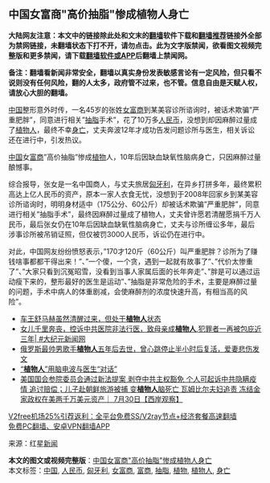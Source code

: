  <h2>中国女富商"高价抽脂"惨成植物人身亡</h2> <p class="notice"><b>大陆网友注意：本文中的链接除此处和文末的<a href="https://github.com/bannedbook/fanqiang" >翻墙</a>软件下载和<a href="https://github.com/killgcd/justmysocks/blob/master/README.md">翻墙推荐</a>链接外全部为禁网链接，未翻墙状态下打不开，请勿点击。此为文字版禁闻，欲看图文视频完整版和更多禁闻，请下载<a href="https://github.com/bannedbook/fanqiang">翻墙软件或APP</a>后翻墙上禁闻网。</p><p>备注：翻墙看新闻非常安全，翻墙以真实身份发表敏感言论有一定风险，但只看不说则没有任何风险，翻的人太多，政府管不过来，也不管。信息自由是天赋人权，请放心大胆的翻墙。</b></p>  <div class="entry"> <p><span class='wp_keywordlink_affiliate'><a href="https://www.bannedbook.org/" title="中国" target="_blank">中国</a></span>整形意外时传，一名45岁的张姓<a href="https://www.bannedbook.org/bnews/tag/%e5%a5%b3%e5%af%8c%e5%95%86/" class="st_tag internal_tag" rel="tag" title="标签 女富商 下的日志">女富商</a>到某美容诊所谘询时，被话术欺骗&#8221;严重肥胖&#8221;，同意进行相关&#8221;<a href="https://www.bannedbook.org/bnews/tag/%E6%8A%BD%E8%84%82/" class="st_tag internal_tag" rel="tag" title="标签 抽脂 下的日志">抽脂</a>手术&#8221;，花了10万多<a href="https://www.bannedbook.org/bnews/tag/%e4%ba%ba%e6%b0%91%e5%b8%81/" class="st_tag internal_tag" rel="tag" title="标签 人民币 下的日志">人民币</a>，没想到却因麻醉过量成了<a href="https://www.bannedbook.org/bnews/tag/%e6%a4%8d%e7%89%a9%e4%ba%ba/" class="st_tag internal_tag" rel="tag" title="标签 植物人 下的日志">植物人</a>，最终不幸<a href="https://www.bannedbook.org/bnews/tag/%E8%BA%AB%E4%BA%A1/" class="st_tag internal_tag" rel="tag" title="标签 身亡 下的日志">身亡</a>，丈夫奔波12年才成功告发问题诊所与医生，相关诉讼还在进行中，引发热议。</p> <p><a href="https://www.bannedbook.org/bnews/tag/%E4%B8%AD%E5%9B%BD/" class="st_tag internal_tag" rel="tag" title="标签 中国 下的日志">中国</a>女<a href="https://www.bannedbook.org/bnews/tag/%E5%AF%8C%E5%95%86/" class="st_tag internal_tag" rel="tag" title="标签 富商 下的日志">富商</a>&#8221;高价抽脂&#8221;惨成<a href="https://www.bannedbook.org/bnews/tag/%e6%a4%8d%e7%89%a9/" class="st_tag internal_tag" rel="tag" title="标签 植物 下的日志">植物</a>人，10年后因缺血缺氧性脑病身亡，只因麻醉过量酿憾事。</p>  <p>综合报导，张女是一名中国商人，与丈夫旅居<a href="https://www.bannedbook.org/bnews/tag/%E5%8C%88%E7%89%99%E5%88%A9/" class="st_tag internal_tag" rel="tag" title="标签 匈牙利 下的日志">匈牙利</a>，在异乡打拼多年，最终累积高达上亿人民币的资产，原本一家人衣食无忧，没想到于2008年回家乡到某美容诊所谘询时，明明身材适中（175公分、60公斤）却被话术欺骗&#8221;严重肥胖&#8221;，同意进行相关&#8221;抽脂手术&#8221;，最终因麻醉过量成了植物人，丈夫曾许愿若清醒愿捐千万人民币，最后张女仍在10年后因缺血缺氧性脑病身亡，丈夫与诊所缠讼多年，最后涉事诊所被吊销证照，但仅被罚3000人民币，诉讼仍在进行中。</p> <p>对此，中国网友纷纷愤怒表示，&#8221;170才120斤（60公斤）叫严重肥胖？诊所为了赚钱啥事都都干得出来！&#8221;、&#8221;一个傻，一个贪，遇到一起就有故事了&#8221;、&#8221;代价太惨重了&#8221;、&#8221;大家只看到沉冤昭雪，没看到当事人家属后面的长年奔走&#8221;、&#8221;胖是可以通过运动瘦下来的，整形最好的医生是运动&#8221;、&#8221;抽脂是非常危险的手术，主要是麻醉过量的问题，手术中病人的体重剧减，会使麻醉剂的浓度快速升高，有相当高的风险&#8221;。</p>  <ul class='op-related-articles' title='相关阅读'> <li><a href='https://www.bannedbook.org/bnews/baitai/20200921/1400222.html' target='_blank'>车王舒马赫虽然清醒过来，但处于<b>植物人</b>状态</a></li> <li><a href='https://www.bannedbook.org/bnews/bannedvideo/20200916/1397264.html' target='_blank'>女儿千里奔丧，控诉中共医院非法行医，致母亲成<b>植物人</b>,犯罪者一再被包庇近三年| #大纪元新闻网</a></li> <li><a href='https://www.bannedbook.org/bnews/yule/20200903/1390038.html' target='_blank'>俄罗斯最帅男歌手<b>植物人</b>五年后去世，曾心跳停止半小时后复活，爱妻悲伤发文</a></li> <li><a href='https://www.bannedbook.org/bnews/cnnews/20200901/1388965.html' target='_blank'>“<b>植物人</b>”用脑电波与医生“对话”</a></li> <li><a href='https://www.bannedbook.org/bnews/bannedvideo/20200731/1379129.html' target='_blank'>美国国会参院委员会通过新法提案 剥夺中共主权豁免 个人可起诉中共隐瞒疫情 追讨赔偿；儿子赴朝鲜旅游被捕 变<b>植物人</b>脑死亡 瓦姆比尔夫妇追责 冻结金家政权在美两千万美元资产｜ 7月30日【西岸观察】</a></li> </ul> <p class="texttj"> <a href="https://github.com/bannedbook/fanqiang/wiki/V2ray%E6%9C%BA%E5%9C%BA" target="_blank">V2free机场25%引荐返利：全平台免费SS/V2ray节点+经济套餐高速翻墙</a><br/> <a href="https://github.com/bannedbook/fanqiang/wiki/%E7%A6%81%E9%97%BB%E7%BD%91%E5%AE%89%E5%8D%93%E7%BF%BB%E5%A2%99%E6%96%B0%E9%97%BBAPP" target="_blank">免费PC翻墙、安卓VPN翻墙APP</a></p><p> 来源：红星<span class='wp_keywordlink_affiliate'><a href="https://www.bannedbook.org/" title="新闻">新闻</a></span> </p><a name='sharetosocial'></a>       <div><b>本文的图文或视频完整版</b>：<a href='https://www.bannedbook.org/bnews/cnnews/20201230/1457900.html'>中国女富商"高价抽脂"惨成植物人身亡</a></div>  </div><!--END ENTRY--> <div class="postfooter"> <div>本文标签：<a href="https://www.bannedbook.org/bnews/tag/%E4%B8%AD%E5%9B%BD/" rel="tag">中国</a>, <a href="https://www.bannedbook.org/bnews/tag/%e4%ba%ba%e6%b0%91%e5%b8%81/" rel="tag">人民币</a>, <a href="https://www.bannedbook.org/bnews/tag/%E5%8C%88%E7%89%99%E5%88%A9/" rel="tag">匈牙利</a>, <a href="https://www.bannedbook.org/bnews/tag/%e5%a5%b3%e5%af%8c%e5%95%86/" rel="tag">女富商</a>, <a href="https://www.bannedbook.org/bnews/tag/%E5%AF%8C%E5%95%86/" rel="tag">富商</a>, <a href="https://www.bannedbook.org/bnews/tag/%E6%8A%BD%E8%84%82/" rel="tag">抽脂</a>, <a href="https://www.bannedbook.org/bnews/tag/%e6%a4%8d%e7%89%a9/" rel="tag">植物</a>, <a href="https://www.bannedbook.org/bnews/tag/%e6%a4%8d%e7%89%a9%e4%ba%ba/" rel="tag">植物人</a>, <a href="https://www.bannedbook.org/bnews/tag/%E8%BA%AB%E4%BA%A1/" rel="tag">身亡</a></div>  </div><!--END POSTFOOTER--> 
